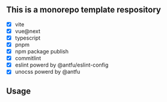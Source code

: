 ## This is a monorepo template respository

* [X]  vite
* [X]  vue@next
* [X]  typescript
* [X]  pnpm
* [X]  npm package publish
* [X]  commitlint
* [X]  eslint powerd by @antfu/eslint-config
* [X]  unocss powerd by @antfu

## Usage

